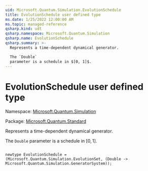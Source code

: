 ```yaml
---
uid: Microsoft.Quantum.Simulation.EvolutionSchedule
title: EvolutionSchedule user defined type
ms.date: 1/25/2022 12:00:00 AM
ms.topic: managed-reference
qsharp.kind: udt
qsharp.namespace: Microsoft.Quantum.Simulation
qsharp.name: EvolutionSchedule
qsharp.summary: >-
  Represents a time-dependent dynamical generator.

  The `Double`
  parameter is a schedule in $[0, 1]$.
---
```


# EvolutionSchedule user defined type

Namespace: [Microsoft.Quantum.Simulation](xref:Microsoft.Quantum.Simulation)

Package: [Microsoft.Quantum.Standard](https://nuget.org/packages/Microsoft.Quantum.Standard)


Represents a time-dependent dynamical generator.The `Double`parameter is a schedule in $[0, 1]$.

```qsharp

newtype EvolutionSchedule = (Microsoft.Quantum.Simulation.EvolutionSet, (Double -> Microsoft.Quantum.Simulation.GeneratorSystem));
```

